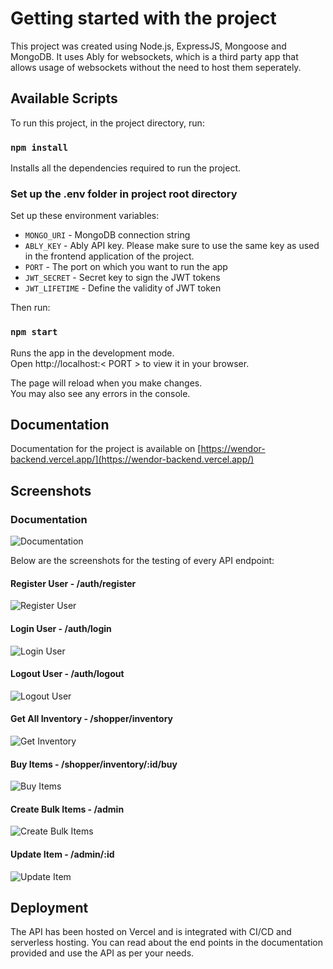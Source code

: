 # Getting started with the project

This project was created using Node.js, ExpressJS, Mongoose and MongoDB. It uses Ably for websockets, which is a third party app that allows usage of websockets without the need to host them seperately.

## Available Scripts

To run this project, in the project directory, run:

### `npm install`

Installs all the dependencies required to run the project.

### Set up the .env folder in project root directory

Set up these environment variables:
- `MONGO_URI` - MongoDB connection string
- `ABLY_KEY` - Ably API key. Please make sure to use the same key as used in the frontend application of the project.
- `PORT` - The port on which you want to run the app
- `JWT_SECRET` - Secret key to sign the JWT tokens
- `JWT_LIFETIME` - Define the validity of JWT token

Then run:

### `npm start`

Runs the app in the development mode.\
Open http://localhost:< PORT > to view it in your browser.

The page will reload when you make changes.\
You may also see any errors in the console.

## Documentation

Documentation for the project is available on [https://wendor-backend.vercel.app/](https://wendor-backend.vercel.app/)

## Screenshots

### Documentation

![Documentation](/public/screenshots/documentation.png)

Below are the screenshots for the testing of every API endpoint:

#### Register User - /auth/register
![Register User](/public/screenshots/register_user.png)

#### Login User - /auth/login
![Login User](/public/screenshots/login_user.png)

#### Logout User - /auth/logout
![Logout User](/public/screenshots/logout.png)

#### Get All Inventory - /shopper/inventory
![Get Inventory](/public/screenshots/get_all_inventory.png)

#### Buy Items - /shopper/inventory/:id/buy
![Buy Items](/public/screenshots/buy_items.png)

#### Create Bulk Items - /admin
![Create Bulk Items](/public/screenshots/bulk_create.png)

#### Update Item - /admin/:id
![Update Item](/public/screenshots/update_item.png)

## Deployment

The API has been hosted on Vercel and is integrated with CI/CD and serverless hosting.
You can read about the end points in the documentation provided and use the API as per your needs.